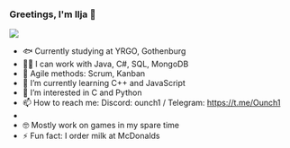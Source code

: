 ### Greetings, I'm Ilja 👹

![](https://i.imgur.com/JInS4Ko.png)

- 🐟 Currently studying at YRGO, Gothenburg
- 🧑‍🏭 I can work with Java, C#, SQL, MongoDB
- 🐡 Agile methods: Scrum, Kanban
- 🌱 I’m currently learning C++ and JavaScript
- 🐙 I’m interested in C and Python
- 📫 How to reach me: Discord: ounch1 / Telegram: https://t.me/Ounch1
- 
- 🤓 Mostly work on games in my spare time
- ⚡ Fun fact: I order milk at McDonalds
